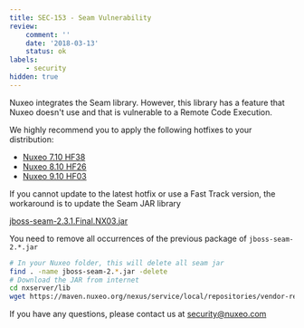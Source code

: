 ```yaml
---
title: SEC-153 - Seam Vulnerability
review:
    comment: ''
    date: '2018-03-13'
    status: ok
labels:
    - security
hidden: true
---
```

Nuxeo integrates the Seam library. However, this library has a feature that Nuxeo doesn't use and that is vulnerable to a Remote Code Execution.

We highly recommend you to apply the following hotfixes to your distribution:
- [Nuxeo 7.10 HF38](https://connect.nuxeo.com/nuxeo/site/marketplace/package/nuxeo-7.10-HF38)
- [Nuxeo 8.10 HF26](https://connect.nuxeo.com/nuxeo/site/marketplace/package/nuxeo-8.10-HF26)
- [Nuxeo 9.10 HF03](https://connect.nuxeo.com/nuxeo/site/marketplace/package/nuxeo-9.10-HF03)

If you cannot update to the latest hotfix or use a Fast Track version, the workaround is to update the Seam JAR library

[jboss-seam-2.3.1.Final.NX03.jar](https://maven.nuxeo.org/nexus/service/local/repositories/vendor-releases/content/org/jboss/seam/jboss-seam/2.3.1.Final.NX03/jboss-seam-2.3.1.Final.NX03.jar)

You need to remove all occurrences of the previous package of `jboss-seam-2.*.jar`

```bash
# In your Nuxeo folder, this will delete all seam jar
find . -name jboss-seam-2.*.jar -delete
# Download the JAR from internet
cd nxserver/lib
wget https://maven.nuxeo.org/nexus/service/local/repositories/vendor-releases/content/org/jboss/seam/jboss-seam/2.3.1.Final.NX03/jboss-seam-2.3.1.Final.NX03.jar
```

If you have any questions, please contact us at [security@nuxeo.com](mailto:security@nuxeo.com)
